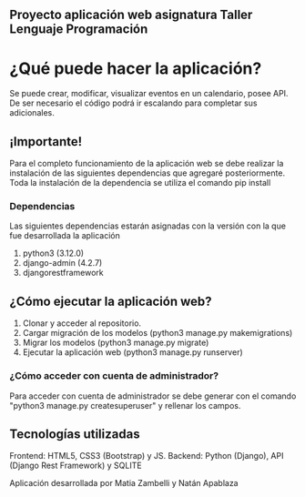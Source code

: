 Proyecto aplicación web asignatura Taller Lenguaje Programación
----------------------------------------------------
# ¿Qué puede hacer la aplicación?
Se puede crear, modificar, visualizar eventos en un calendario, posee API.
De ser necesario el código podrá ir escalando para completar sus adicionales.

## ¡Importante!
Para el completo funcionamiento de la aplicación web se debe realizar la instalación de las
siguientes dependencias que agregaré posteriormente. Toda la instalación de la dependencia se utiliza el comando pip install

### Dependencias
Las siguientes dependencias estarán asignadas con la versión con la que fue desarrollada la aplicación
1. python3 (3.12.0)
2. django-admin (4.2.7)
3. djangorestframework

## ¿Cómo ejecutar la aplicación web?
1. Clonar y acceder al repositorio.
2. Cargar migración de los modelos (python3 manage.py makemigrations)
3. Migrar los modelos (python3 manage.py migrate)
4. Ejecutar la aplicación web (python3 manage.py runserver)

### ¿Cómo acceder con cuenta de administrador?
Para acceder con cuenta de administrador se debe generar con el comando "python3 manage.py createsuperuser" y rellenar los campos.

## Tecnologías utilizadas
Frontend: HTML5, CSS3 (Bootstrap) y JS.
Backend: Python (Django), API (Django Rest Framework) y SQLITE

Aplicación desarrollada por Matia Zambelli y Natán Apablaza
